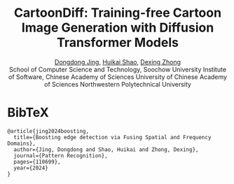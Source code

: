 <div align="center">

<h1>CartoonDiff: Training-free Cartoon Image Generation with Diffusion Transformer Models</h1>
<div>
    <a href="" target="_blank">Dongdong Jing</a><sup></sup>,
    <a href="" target="_blank">Huikai Shao</a><sup></sup>,
    <a href="" target="_blank">Dexing Zhong</a><sup></sup>
</div>
<div>
    <sup></sup>School of Computer Science and Technology, Soochow University
    <sup></sup>Institute of Software, Chinese Academy of Sciences
    <sup></sup>University of Chinese Academy of Sciences
    <sup></sup>Northwestern Polytechnical University
</div>
</div>



# BibTeX
```
@article{jing2024boosting,
  title={Boosting edge detection via Fusing Spatial and Frequency Domains},
  author={Jing, Dongdong and Shao, Huikai and Zhong, Dexing},
  journal={Pattern Recognition},
  pages={110699},
  year={2024}
}
```

